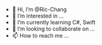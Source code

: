 - 👋 Hi, I’m @Ric-Chang
- 👀 I’m interested in ...
- 🌱 I’m currently learning C#, Swift
- 💞️ I’m looking to collaborate on ...
- 📫 How to reach me ...

<!---
Ric-Chang/Ric-Chang is a ✨ special ✨ repository because its `README.md` (this file) appears on your GitHub profile.
You can click the Preview link to take a look at your changes.
--->

